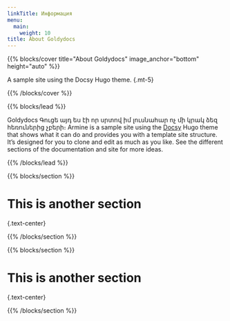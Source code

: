 ```yaml
---
linkTitle: Информация
menu:
  main:
    weight: 10
title: About Goldydocs
---
```



{{% blocks/cover title="About Goldydocs" image_anchor="bottom" height="auto" %}}

A sample site using the Docsy Hugo theme.
{.mt-5}

{{% /blocks/cover %}}

{{% blocks/lead %}}

Goldydocs Գուցե այդ ես էի որ սրտով իմ լուսնահար ոչ մի կրակ ձեզ հեռուներից չբերի։ Armine   is a sample site using the [Docsy](https://github.com/google/docsy)
Hugo theme that shows what it can do and provides you with a template site
structure. It’s designed for you to clone and edit as much as you like. See the
different sections of the documentation and site for more ideas.

{{% /blocks/lead %}}

{{% blocks/section %}}

# This is another section
{.text-center}

{{% /blocks/section %}}

{{% blocks/section %}}

# This is another section
{.text-center}

{{% /blocks/section %}}
